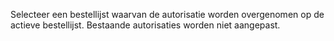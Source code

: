 Selecteer een bestellijst waarvan de autorisatie worden overgenomen op de actieve bestellijst. Bestaande autorisaties worden niet aangepast.